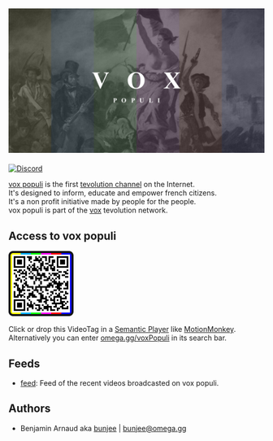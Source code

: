 <a href="https://omega.gg/voxPopuli"><img src="voxPopuli.png" alt="voxPopuli" width="512px"></a>
---
[![Discord](https://img.shields.io/discord/705770212485496852)](https://omega.gg/discord)

[vox populi](https://omega.gg/voxPopuli) is the first [tevolution channel](https://omega.gg/about/channel) on the Internet.<br>
It's designed to inform, educate and empower french citizens.<br>
It's a non profit initiative made by people for the people.<br>
vox populi is part of the [vox](https://omega.gg/vox/sources) tevolution network.<br>

## Access to vox populi

<a href="https://omega.gg/voxPopuli/vbml"><img src="dist/voxPopuliTag.png" alt="voxPopuliTag" width="128px"></a>

Click or drop this VideoTag in a [Semantic Player](https://omega.gg/about/SemanticPlayer) like [MotionMonkey](https://omega.gg/MotionMonkey).<br>
Alternatively you can enter [omega.gg/voxPopuli](https://omega.gg/voxPopuli) in its search bar.

## Feeds

- [feed](playlist/feed.vbml): Feed of the recent videos broadcasted on vox populi.

## Authors

- Benjamin Arnaud aka [bunjee](https://bunjee.me) | <bunjee@omega.gg>
